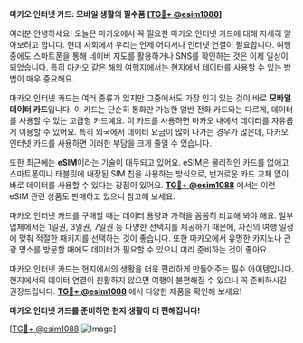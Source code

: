 **마카오 인터넷 카드: 모바일 생활의 필수품 [[TG💪+ @esim1088](https://t.me/s/esim1088)]**

여러분 안녕하세요! 오늘은 마카오에서 꼭 필요한 마카오 인터넷 카드에 대해 자세히 알아보려고 합니다. 현대 사회에서 우리는 언제 어디서나 인터넷 연결이 필요합니다. 여행 중에도 스마트폰을 통해 네이버 지도를 활용하거나 SNS를 확인하는 것은 이제 일상이 되었습니다. 특히 마카오 같은 해외 여행지에서는 현지에서 데이터를 사용할 수 있는 방법이 매우 중요해요.

마카오 인터넷 카드는 여러 종류가 있지만 그중에서도 가장 인기 있는 것이 바로 **모바일 데이터 카드**입니다. 이 카드는 단순히 통화만 가능한 일반 전화 카드와는 다르게, 데이터를 사용할 수 있는 고급형 카드예요. 이 카드를 사용하면 마카오 내에서 데이터를 자유롭게 이용할 수 있어요. 특히 외국에서 데이터 요금이 많이 나가는 경우가 많은데, 마카오 인터넷 카드를 사용하면 이러한 부담을 크게 줄일 수 있습니다.

또한 최근에는 **eSIM**이라는 기술이 대두되고 있어요. eSIM은 물리적인 카드를 없애고 스마트폰이나 태블릿에 내장된 SIM 칩을 사용하는 방식으로, 번거로운 카드 교체 없이 바로 데이터를 사용할 수 있다는 장점이 있어요. **[TG💪+ @esim1088](https://t.me/s/esim1088)** 에서는 이런 eSIM 관련 상품도 판매하고 있으니 참고해 보세요.

마카오 인터넷 카드를 구매할 때는 데이터 용량과 가격을 꼼꼼히 비교해 봐야 해요. 일부 업체에서는 1일권, 3일권, 7일권 등 다양한 선택지를 제공하기 때문에, 자신의 여행 일정에 맞춰 적절한 패키지를 선택하는 것이 좋습니다. 또한 마카오에서 유명한 카지노나 관광 명소를 방문할 때에도 데이터가 필요할 수 있으니 미리 준비하는 것이 좋아요.

마카오 인터넷 카드는 현지에서의 생활을 더욱 편리하게 만들어주는 필수 아이템입니다. 현지에서의 데이터 연결이 원활하지 않으면 여행이 불편해질 수 있으니 꼭 준비하시길 권장드립니다. **[TG💪+ @esim1088](https://t.me/s/esim1088)** 에서 다양한 제품을 확인해 보세요!

**마카오 인터넷 카드를 준비하면 현지 생활이 더 편해집니다!** 

[[TG💪+ @esim1088](https://t.me/s/esim1088) ![Image](https://i.postimg.cc/Y0z9fWf4/image.png)]